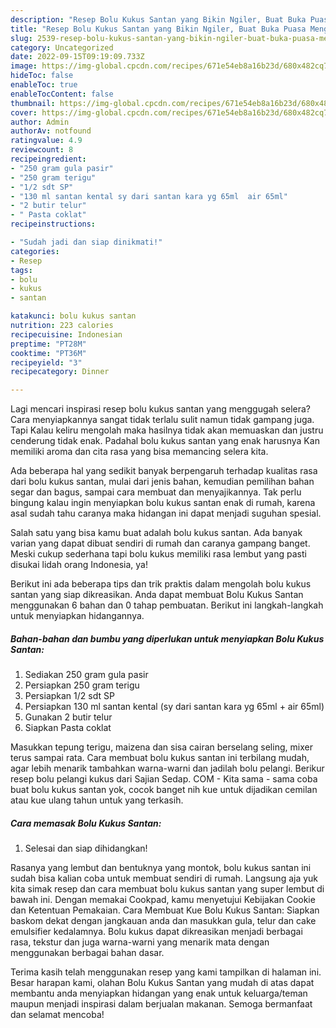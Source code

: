 ```yaml
---
description: "Resep Bolu Kukus Santan yang Bikin Ngiler, Buat Buka Puasa Menggugah Selera"
title: "Resep Bolu Kukus Santan yang Bikin Ngiler, Buat Buka Puasa Menggugah Selera"
slug: 2539-resep-bolu-kukus-santan-yang-bikin-ngiler-buat-buka-puasa-menggugah-selera
category: Uncategorized
date: 2022-09-15T09:19:09.733Z
image: https://img-global.cpcdn.com/recipes/671e54eb8a16b23d/680x482cq70/bolu-kukus-santan-foto-resep-utama.jpg
hideToc: false
enableToc: true
enableTocContent: false
thumbnail: https://img-global.cpcdn.com/recipes/671e54eb8a16b23d/680x482cq70/bolu-kukus-santan-foto-resep-utama.jpg
cover: https://img-global.cpcdn.com/recipes/671e54eb8a16b23d/680x482cq70/bolu-kukus-santan-foto-resep-utama.jpg
author: Admin
authorAv: notfound
ratingvalue: 4.9
reviewcount: 8
recipeingredient:
- "250 gram gula pasir"
- "250 gram terigu"
- "1/2 sdt SP"
- "130 ml santan kental sy dari santan kara yg 65ml  air 65ml"
- "2 butir telur"
- " Pasta coklat"
recipeinstructions:

- "Sudah jadi dan siap dinikmati!"
categories:
- Resep
tags:
- bolu
- kukus
- santan

katakunci: bolu kukus santan 
nutrition: 223 calories
recipecuisine: Indonesian
preptime: "PT28M"
cooktime: "PT36M"
recipeyield: "3"
recipecategory: Dinner

---
```



Lagi mencari inspirasi resep bolu kukus santan yang menggugah selera? Cara menyiapkannya sangat tidak terlalu sulit namun tidak gampang juga. Tapi Kalau keliru mengolah maka hasilnya tidak akan memuaskan dan justru cenderung tidak enak. Padahal bolu kukus santan yang enak harusnya Kan memiliki aroma dan cita rasa yang bisa memancing selera kita.


Ada beberapa hal yang sedikit banyak berpengaruh terhadap kualitas rasa dari bolu kukus santan, mulai dari jenis bahan, kemudian pemilihan bahan segar dan bagus, sampai cara membuat dan menyajikannya. Tak perlu bingung kalau ingin menyiapkan bolu kukus santan enak di rumah, karena asal sudah tahu caranya maka hidangan ini dapat menjadi suguhan spesial.

Salah satu yang bisa kamu buat adalah bolu kukus santan. Ada banyak varian yang dapat dibuat sendiri di rumah dan caranya gampang banget. Meski cukup sederhana tapi bolu kukus memiliki rasa lembut yang pasti disukai lidah orang Indonesia, ya!


Berikut ini ada beberapa tips dan trik praktis dalam mengolah bolu kukus santan yang siap dikreasikan. Anda dapat membuat Bolu Kukus Santan menggunakan 6 bahan dan 0 tahap pembuatan. Berikut ini langkah-langkah untuk menyiapkan hidangannya.

<!--inarticleads1-->

##### Bahan-bahan dan bumbu yang diperlukan untuk menyiapkan Bolu Kukus Santan:

1. Sediakan 250 gram gula pasir
1. Persiapkan 250 gram terigu
1. Persiapkan 1/2 sdt SP
1. Persiapkan 130 ml santan kental (sy dari santan kara yg 65ml + air 65ml)
1. Gunakan 2 butir telur
1. Siapkan  Pasta coklat


Masukkan tepung terigu, maizena dan sisa cairan berselang seling, mixer terus sampai rata. Cara membuat bolu kukus santan ini terbilang mudah, agar lebih menarik tambahkan warna-warni dan jadilah bolu pelangi. Berikur resep bolu pelangi kukus dari Sajian Sedap. COM - Kita sama - sama coba buat bolu kukus santan yok, cocok banget nih kue untuk dijadikan cemilan atau kue ulang tahun untuk yang terkasih. 

<!--inarticleads2-->

##### Cara memasak Bolu Kukus Santan:


1. Selesai dan siap dihidangkan!

Rasanya yang lembut dan bentuknya yang montok, bolu kukus santan ini sudah bisa kalian coba untuk membuat sendiri di rumah. Langsung aja yuk kita simak resep dan cara membuat bolu kukus santan yang super lembut di bawah ini. Dengan memakai Cookpad, kamu menyetujui Kebijakan Cookie dan Ketentuan Pemakaian. Cara Membuat Kue Bolu Kukus Santan: Siapkan baskom dekat dengan jangkauan anda dan masukkan gula, telur dan cake emulsifier kedalamnya. Bolu kukus dapat dikreasikan menjadi berbagai rasa, tekstur dan juga warna-warni yang menarik mata dengan menggunakan berbagai bahan dasar. 

Terima kasih telah menggunakan resep yang kami tampilkan di halaman ini. Besar harapan kami, olahan Bolu Kukus Santan yang mudah di atas dapat membantu anda menyiapkan hidangan yang enak untuk keluarga/teman maupun menjadi inspirasi dalam berjualan makanan. Semoga bermanfaat dan selamat mencoba!
